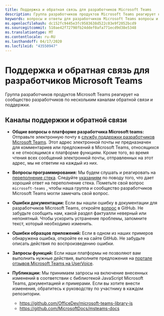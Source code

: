 ```yaml
---
title: Поддержка и обратная связь для разработчиков Microsoft Teams
description: Группа разработчиков продуктов Microsoft Teams реагирует на сообщество разработчиков по нескольким каналам обратной связи и поддержки.
keywords: вопросы и ответы для разработчиков Microsoft Teams вопросы и ответы об ошибках запросов в службу поддержки
ms.openlocfilehash: dc152fc9445e3fc9583638d522c03e9f2052bcd9
ms.sourcegitcommit: 510ae42f72798fb24ddef0afa771ecd9d38e5348
ms.translationtype: MT
ms.contentlocale: ru-RU
ms.lasthandoff: 04/17/2020
ms.locfileid: "43550947"
---
```

# <a name="microsoft-teams-developer-support-and-feedback"></a>Поддержка и обратная связь для разработчиков Microsoft Teams

Группа разработчиков продуктов Microsoft Teams реагирует на сообщество разработчиков по нескольким каналам обратной связи и поддержки.

## <a name="support-and-feedback-channels"></a>Каналы поддержки и обратной связи

- **Общие вопросы о платформе разработчика Microsoft teams:** Отправьте электронную почту в [службу поддержки разработчиков Microsoft Teams](mailto:microsoftteamsdev@microsoft.com). Этот адрес электронной почты _не_ предназначен для комментариев или предложений в Microsoft Teams, относящихся к не относящимся к платформе функциям. Кроме того, во время чтения всех сообщений электронной почты, отправленных на этот адрес, мы не ответим на каждый из них.

- **Вопросы программирования:** Мы будем слушать и реагировать на [переполнение стека](http://stackoverflow.com/questions/tagged/microsoft-teams). Следуйте [указаниям](http://stackoverflow.com/tour) по поводу того, что дает хороший ответ на переполнение стека. Пометьте свой вопрос `microsoft-teams` , чтобы наша группа и сообщество разработчиков Microsoft Teams могли замечать свой вопрос.

- **Ошибки документации:** Если вы нашли ошибку в документации для разработчиков Microsoft Teams, откройте [вопрос](https://github.com/MicrosoftDocs/msteams-docs/issues) в GitHub. Не забудьте сообщить нам, какой раздел фактуалли неверный или непонятный. Чтобы ускорить устранение проблемы, запомните текст, который необходимо изменить.

- **Ошибки образцов приложений:** Если в одном из наших примеров обнаружена ошибка, откройте ее на сайте GitHub. Не забудьте описать действия по воспроизведению ошибки.

- **Запросы функций:** Если наши платформы не позволяют вам выполнить нужные действия, выполните предложения на [портале отзывов Microsoft Teams на UserVoice](https://aka.ms/microsoftteamsplatformsuggestions).

- **Публикации:** Мы принимаем запросы на включение внесенных изменений в соответствии с библиотекой JavaScript Microsoft Teams, документацией и примерами. Если вы хотите внести изменения, обратитесь к руководству по участнику в каждом репозитории.

  * https://github.com/OfficeDev/microsoft-teams-library-js
  * https://github.com/MicrosoftDocs/msteams-docs
